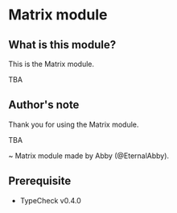 # Matrix module

## What is this module?

This is the Matrix module.

TBA

## Author's note

Thank you for using the Matrix module.

TBA

~ Matrix module made by Abby (@EternalAbby).

## Prerequisite

- TypeCheck v0.4.0
